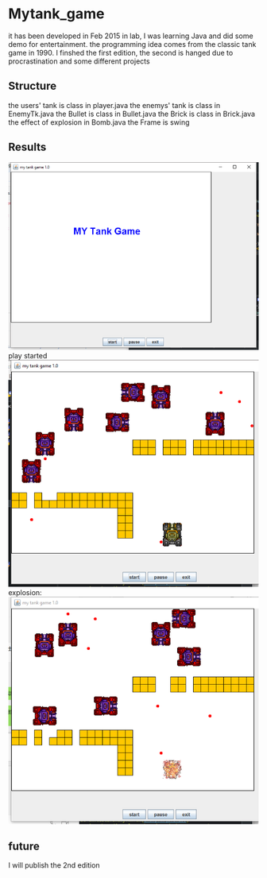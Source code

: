 # Mytank_game
it has been developed in Feb 2015 in lab, I was learning Java and did some demo for entertainment.
the programming idea comes from the classic tank game in 1990. I finshed the first edition, the second is hanged due to procrastination and some different projects
## Structure
the users' tank is class in player.java
the enemys' tank is class in EnemyTk.java
the Bullet is class in Bullet.java
the Brick is class in Brick.java
the effect of explosion in Bomb.java
the Frame is swing
## Results
![alt text](https://github.com/kangqiwang/Mytank_game/blob/master/mytank1.png)
play started
![alt text](https://github.com/kangqiwang/Mytank_game/blob/master/mytank2.png)
explosion:
![alt text](https://github.com/kangqiwang/Mytank_game/blob/master/mytank3.png)

## future
I will publish the 2nd edition
